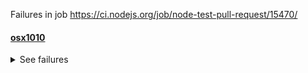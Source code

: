 Failures in job https://ci.nodejs.org/job/node-test-pull-request/15470/ 

#### [osx1010](https://ci.nodejs.org/job/node-test-commit-osx/nodes=osx1010/19307/console)

<details>
<summary>See failures</summary>

```
ERROR: No acceptable C compiler found!

       Please make sure you have a C compiler installed on your system and/or
       consider adjusting the CC environment variable if you installed
       it in a non-standard prefix.
make: *** [build-ci] Error 1
```
</details>

